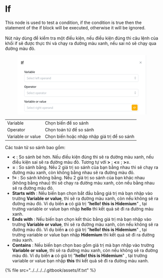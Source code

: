 # If

This node is used to test a condition, if the condition is true then the statement of the if block will be executed, otherwise it will be ignored.\
\
Nút này dùng để kiểm tra một điều kiện, nếu điều kiện đúng thì câu lệnh của khối if sẽ được thực thi và chạy ra đường màu xanh, nếu sai nó sẽ chạy qua đường màu đỏ.

<figure><img src="../../../../.gitbook/assets/image (5) (1) (1) (1) (1) (1) (1) (1) (1) (1) (1) (1) (1).png" alt=""><figcaption></figcaption></figure>

|                   |                                             |
| ----------------- | ------------------------------------------- |
| Variable          | Chọn biến để so sánh                        |
| Operator          | Chọn toán tử để so sánh                     |
| Variable or value | Chọn biến hoặc nhập nhập giá trị để so sánh |

Các toán tử so sánh bao gồm:&#x20;

* **<** : So sánh bé hơn. Nếu điều kiện đúng thì sẽ ra đường màu xanh, nếu điều kiện sai sẽ ra đường màu đỏ. Tương tự với **>** ; **<=** ; **>=**.
* **=** : So sánh bằng. Nếu 2 giá trị so sánh của bạn bằng nhau thì sẽ chạy ra đường màu xanh, còn không bằng nhau sẽ ra đường màu đỏ.
* **!=** : So sánh không bằng. Nếu 2 giá trị so sánh của bạn khác nhau (không bằng nhau) thì sẽ chạy ra đường màu xanh, còn nếu bằng nhau sẽ ra đường màu đỏ.
* **Starts with** : Nếu biến bạn chọn bắt đầu bằng giá trị mà bạn nhập vào trường **Variable or value**, thì sẽ ra đường màu xanh, còn nếu không sẽ ra đường màu đỏ. Ví dụ biến **a** có giá trị  _"_**hello! this is Hidemium**_"_ , tại trường variable or value bạn nhập **hello** thì kết quả sẽ đi ra đường màu xanh.
* **Ends with** : Nếu biến bạn chọn kết thúc bằng giá trị mà bạn nhập vào trường **Variable or value**, thì sẽ ra đường màu xanh, còn nếu không sẽ ra đường màu đỏ. Ví dụ biến **a** có giá trị  "**hello! this is Hidemium**" , tại trường variable or value bạn nhập **Hidemium** thì kết quả sẽ đi ra đường màu xanh.
* **Contains** : Nếu biến bạn chọn bao gồm giá trị mà bạn nhập vào trường **Variable or value**, thì sẽ ra đường màu xanh, còn nếu không sẽ ra đường màu đỏ. Ví dụ biến **a** có giá trị  "**hello! this is Hidemium**" , tại trường variable or value bạn nhập **this** thì kết quả sẽ đi ra đường màu xanh.

{% file src="../../../../.gitbook/assets/if.txt" %}
